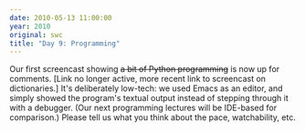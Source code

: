 ```yaml
---
date: 2010-05-13 11:00:00
year: 2010
original: swc
title: "Day 9: Programming"
---
```

<p>Our first screencast showing <del>a bit of Python programming</del> is now up for comments. [Link no longer active, more recent link to screencast on dictionaries.]  It's deliberately low-tech: we used Emacs as an editor, and simply showed the program's textual output instead of stepping through it with a debugger. (Our next programming lectures will be IDE-based for comparison.) Please tell us what you think about the pace, watchability, etc.</p>
